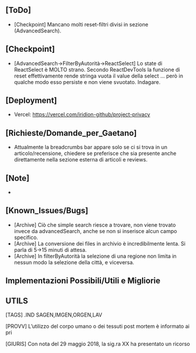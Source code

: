 ## [ToDo]
- [Checkpoint] Mancano molti reset-filtri divisi in sezione (AdvancedSearch).
## [Checkpoint]
- [AdvancedSearch->FilterByAutorità->ReactSelect] Lo state di ReactSelect è MOLTO strano. Secondo ReactDevTools la funzione di reset effettivamente rende stringa vuota il value della select ... però in qualche modo esso persiste e non viene svuotato. Indagare.
## [Deployment]
- Vercel: https://vercel.com/iridion-github/project-privacy
## [Richieste/Domande_per_Gaetano]
- Attualmente la breadcrumbs bar appare solo se ci si trova in un articolo/recensione, chiedere se preferisce che sia presente anche direttamente nella sezione esterna di articoli e reviews.
## [Note]
- 
## [Known_Issues/Bugs]
- [Archive] Ciò che simple search riesce a trovare, non viene trovato invece da advancedSearch, anche se non si inserisce alcun campo specifico. 
- [Archive] La conversione dei files in archivio è incredibilmente lenta. Si parla di 5->15 minuti di attesa.
- [Archive] In filterByAutorità la selezione di una regione non limita in nessun modo la selezione della città, e viceversa.

## Implementazioni Possibili/Utili e Migliorie



## UTILS
[TAGS]
.IND SAGEN,IMGEN,ORGEN,LAV

[PROVV]
L’utilizzo del corpo umano o dei tessuti post mortem è informato ai pri

[GIURIS]
Con nota del 29 maggio 2018, la sig.ra XX ha presentato un ricorso